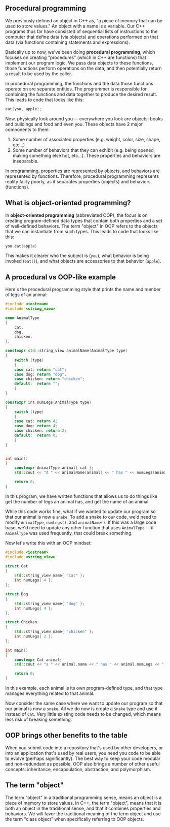 ## Procedural programming

We previously defined an object in C++ as, "a piece of memory that can be used to store values." An object with a name is a variable. Our C++ programs thus far have consisted of sequential lists of instructions to the computer that define data (via objects) and operations performed on that data (via functions containing statements and expressions).

Basically up to now, we've been doing **procedural programming**, which focuses on creating "procedures" (which in C++ are functions) that implement our program logic. We pass data objects to these functions, those functions perform operations on the data, and then potentially return a result to be used by the caller.

In procedural programming, the functions and the data those functions operate on are separate entities. The programmer is responsible for combining the functions and data together to produce the desired result. This leads to code that looks like this:
```cpp
eat(you, apple);
```

Now, physically look around you -- everywhere you look are objects: books and buildings and food and even you. These objects have 2 major components to them:
1. Some number of associated properties (e.g. weight, color, size, shape, etc...)
2. Some number of behaviors that they can exhibit (e.g. being opened, making something else hot, etc...). These properties and behaviors are inseparable.

In programming, properties are represented by objects, and behaviors are represented by functions. Therefore, procedural programming represents reality fairly poorly, as it separates properties (objects) and behaviors (functions).

## What is object-oriented programming?

In **object-oriented programming** (abbreviated OOP), the focus is on creating program-defined data types that contain both properties and a set of well-defined behaviors. The term "object" in OOP refers to the objects that we can instantiate from such types. This leads to code that looks like this:
```cpp
you.eat(apple)
```

This makes it clearer who the subject is (`you`), what behavior is being invoked (`eat()`), and what objects are accessories to that behavior (`apple`).

## A procedural vs OOP-like example

Here's the procedural programming style that prints the name and number of legs of an animal:
```cpp
#include <iostream>
#include <string_view>

enum AnimalType
{
    cat,
    dog,
    chicken,
};

constexpr std::string_view animalName(AnimalType type)
{
    switch (type)
    {
    case cat: return "cat";
    case dog: return "dog";
    case chicken: return "chicken";
    default:  return "";
    }
}

constexpr int numLegs(AnimalType type)
{
    switch (type)
    {
    case cat: return 4;
    case dog: return 4;
    case chicken: return 2;
    default:  return 0;
    }
}


int main()
{
    constexpr AnimalType animal{ cat };
    std::cout << "A " << animalName(animal) << " has " << numLegs(animal) << " legs\n";

    return 0;
}
```

In this program, we have written functions that allows us to do things like get the number of legs an animal has, and get the name of an animal.

While this code works fine, what if we wanted to update our program so that our animal is now a `snake`. To add a snake to our code, we'd need to modify `AnimalType`, `numLegs()`, and `animalName()`. If this was a large code base, we'd need to update any other function that uses `AnimalType` -- if `AnimalType` was used frequently, that could break something.

Now let's write this with an OOP mindset:
```cpp
#include <iostream>
#include <string_view>

struct Cat
{
    std::string_view name{ "cat" };
    int numLegs{ 4 };
};

struct Dog
{
    std::string_view name{ "dog" };
    int numLegs{ 4 };
};

struct Chicken
{
    std::string_view name{ "chicken" };
    int numLegs{ 2 };
};

int main()
{
    constexpr Cat animal;
    std::cout << "a " << animal.name << " has " << animal.numLegs << " legs\n";

    return 0;
}
```

In this example, each animal is its own program-defined type, and that type manages everything related to that animal.

Now consider the same case where we want to update our program so that our animal is now a `snake`. All we do now is create a `Snake` type and use it instead of `Cat`. Very little existing code needs to be changed, which means less risk of breaking something.

## OOP brings other benefits to the table

When you submit code into a repository that's used by other developers, or into an application that's used by real users, you need you code to be able to evolve (perhaps significantly). The best way to keep your code modular and non-redundant as possible, OOP also brings a number of other useful concepts: inheritance, encapsulation, abstraction, and polymorphism.

## The term "object"

The term "object" in a traditional programming sense, means an object is a piece of memory to store values. In C++, the term "object", means that it is both an object in the traditional sense, and that it combines properties and behaviors. We will favor the traditional meaning of the term object and use the term "class object" when specifically referring to OOP objects.
